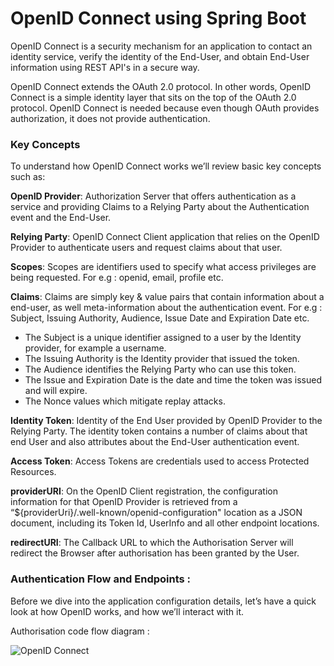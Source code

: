 # OpenID Connect using Spring Boot

OpenID Connect is a security mechanism for an application to contact an identity service, verify the identity of the End-User, and obtain End-User information using REST API's in a secure way.

OpenID Connect extends the OAuth 2.0 protocol. In other words, OpenID Connect is a simple identity layer that sits on the top of the OAuth 2.0 protocol. OpenID Connect is needed because even though OAuth provides authorization, it does not provide authentication.

### Key Concepts

To understand how OpenID Connect works we’ll review basic key concepts such as:

**OpenID Provider**: Authorization Server that offers authentication as a service and providing Claims to a Relying Party about the Authentication event and the End-User.

**Relying Party**: OpenID Connect Client application that relies on the OpenID Provider to authenticate users and request claims about that user.

**Scopes**: Scopes are identifiers used to specify what access privileges are being requested. For e.g : openid, email, profile etc.

**Claims**: Claims are simply key & value pairs that contain information about a end-user, as well meta-information about the authentication event. For e.g : Subject, Issuing Authority, Audience, Issue Date and Expiration Date etc.

- The Subject is a unique identifier assigned to a user by the Identity provider, for example a username.
- The Issuing Authority is the Identity provider that issued the token.
- The Audience identifies the Relying Party who can use this token.
- The Issue and Expiration Date is the date and time the token was issued and will expire.
- The Nonce values which mitigate replay attacks.

**Identity Token**:  Identity of the End User provided by OpenID Provider to the Relying Party. The identity token contains a number of claims about that end User and also attributes about the End-User authentication event.

**Access Token**:  Access Tokens are credentials used to access Protected Resources.

**providerURI**: On the OpenID Client registration, the configuration information for that OpenID Provider is retrieved from a “${providerUri}/.well-known/openid-configuration" location as a JSON document, including its Token Id, UserInfo and all other endpoint locations.

**redirectURI**: The Callback URL to which the Authorisation Server will redirect the Browser after authorisation has been granted by the User.

### Authentication Flow and Endpoints :
Before we dive into the application configuration details, let’s have a quick look at how OpenID works, and how we’ll interact with it.

Authorisation code flow diagram :

![OpenID Connect](https://user-images.githubusercontent.com/1628394/92103236-f446ec00-eddf-11ea-96ce-c9cd68057cbd.png)

